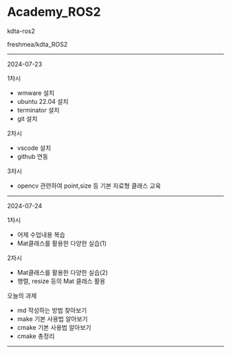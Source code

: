 # Academy_ROS2

kdta-ros2

freshmea/kdta_ROS2

---------------------------------------------------
2024-07-23

1차시
- wmware 설치
- ubuntu 22.04 설치
- terminator 설치
- git 설치

2차시
- vscode 설치
- github 연동

3차시
- opencv 관련하여 point,size 등 기본 자료형 클래스 교육
---------------------------------------------------
2024-07-24

1차시
- 어제 수업내용 복습
- Mat클래스를 활용한 다양한 실습(1)

2차시
- Mat클래스를 활용한 다양한 실습(2)
- 행렬, resize 등의 Mat 클래스 활용

오늘의 과제
- md 작성하는 방법 찾아보기
- make 기본 사용법 알아보기
- cmake 기본 사용법 알아보기
- cmake 총정리
---------------------------------------------------
